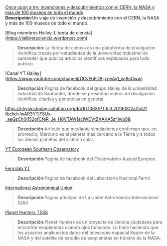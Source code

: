 [Once upon a try: invenciones y descubrimientos con el CERN, la NASA y más de 100 museos en todo el mundo](https://artsandculture.google.com/project/once-upon-a-try)  
**Descripción**:Un viaje de invención y descubrimiento
con el CERN, la NASA y más de 100 museos de todo el mundo.

[Blog miembros Halley: Libreta de ciencia]
(https://lalibretaciencia.wordpress.com)
>**Descripción**:La libreta de ciencia es una plataforma de divulgación científica creada 
por estudiantes de la universidad industrial de santander  que publica artículos científicos 
explicados para todo publico.


[Canal YT Halley]
(https://www.youtube.com/channel/UCvEbFDBjjzneAv1_wl8uCww)
>**Descripción**:Pagina de facebook del grupo Halley de la universidad industrial de Santander,
donde se presentan videos de divulgación científica, charlas y ponencias en general.


https://physicstoday.scitation.org/do/10.1063/PT.6.3.20190312a/full/?fbclid=IwAR3YTjF8Ux-_aeGzCh0l152ofCfeR_Je_H8VTAW1sciWDVtZXAKA5zr1wb8&
>**Descripción**:Articulo que mediante simulaciones confirman que, en promedio, 
Mercurio es el planeta más cercano a la Tierra y a todos los demás planetas del sistema solar.


[YT European Southern Observatory](https://www.youtube.com/channel/UCIhYoC2VIAJqCkoIWNHBQ3Q)
>**Descripción**:Pagina de facebook del Observatorio Austral Europeo.


[Fermilab YT](https://www.youtube.com/channel/UCD5B6VoXv41fJ-IW8Wrhz9A)
>**Descripción**:Pagina de facebook del  Laboratorio Nacional Fermi

[International Astronomical Union](https://www.iau.org/)
>**Descripción**:Pagina principal de La Unión Astronómica Internacional (UAI)

[Planet Hunters TESS](https://www.zooniverse.org/projects/nora-dot-eisner/planet-hunters-tess?fbclid=IwAR3GXUsYdcoP2DfbS5cN7-e5TKHOtU6KFuAgdfB2kM0bFMmb7Xy6790FD64)
>**Descripción**:Planet Hunters es un proyecto de ciencia ciudadana para encontrar exoplanetas usando ojos humanos. Lo hace haciendo que los usuarios analicen los datos del telescopio espacial Kepler de la NASA y del satélite de estudio de exoplanetas en tránsito de la NASA.



